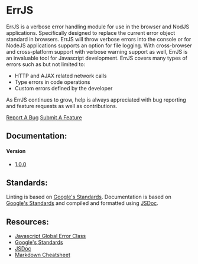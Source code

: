 # ErrJS

ErrJS is a verbose error handling module for use in the browser and NodJS applications. Specifically designed to replace the current error object standard in browsers. ErrJS will throw verbose errors into the console or for NodeJS applications supports an option for file logging. With cross-browser and cross-platform support with verbose warning support as well, ErrJS is an invaluable tool for Javascript development. ErrJS covers many types of errors such as but not limited to:

- HTTP and AJAX related network calls
- Type errors in code operations
- Custom errors defined by the developer

As ErrJS continues to grow, help is always appreciated with bug reporting and feature requests as well as contributions.

[Report A Bug](https://github.com/Kavinci/errjs/issues/new?assignees=Kavinci&labels=bug&template=bug_report.md&title=)
[Submit A Feature](https://github.com/Kavinci/errjs/issues/new?assignees=Kavinci&labels=enhancement&template=feature_request.md&title=)

## Documentation:

#### Version

- [1.0.0](https://kavinci.github.io/errjs/errjs/1.0.0/)

## Standards:

Linting is based on [Google's Standards](https://google.github.io/styleguide/jsguide.html). Documentation is based on [Google's Standards](https://google.github.io/styleguide/jsguide.html) and compiled and formatted using [JSDoc](http://usejsdoc.org/index.html).

## Resources:

- [Javascript Global Error Class](https://developer.mozilla.org/en-US/docs/Web/JavaScript/Reference/Global_Objects/Error)
- [Google's Standards](https://google.github.io/styleguide/jsguide.html)
- [JSDoc](http://usejsdoc.org/index.html)
- [Markdown Cheatsheet](https://github.com/adam-p/markdown-here/wiki/Markdown-Cheatsheet)
